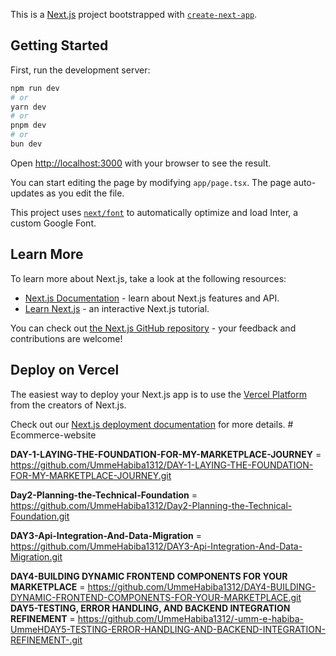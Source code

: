 This is a [Next.js](https://nextjs.org/) project bootstrapped with [`create-next-app`](https://github.com/vercel/next.js/tree/canary/packages/create-next-app).

## Getting Started

First, run the development server:

```bash
npm run dev
# or
yarn dev
# or
pnpm dev
# or
bun dev
```

Open [http://localhost:3000](http://localhost:3000) with your browser to see the result.

You can start editing the page by modifying `app/page.tsx`. The page auto-updates as you edit the file.

This project uses [`next/font`](https://nextjs.org/docs/basic-features/font-optimization) to automatically optimize and load Inter, a custom Google Font.

## Learn More

To learn more about Next.js, take a look at the following resources:

- [Next.js Documentation](https://nextjs.org/docs) - learn about Next.js features and API.
- [Learn Next.js](https://nextjs.org/learn) - an interactive Next.js tutorial.

You can check out [the Next.js GitHub repository](https://github.com/vercel/next.js/) - your feedback and contributions are welcome!

## Deploy on Vercel

The easiest way to deploy your Next.js app is to use the [Vercel Platform](https://vercel.com/new?utm_medium=default-template&filter=next.js&utm_source=create-next-app&utm_campaign=create-next-app-readme) from the creators of Next.js.

Check out our [Next.js deployment documentation](https://nextjs.org/docs/deployment) for more details.
#   E c o m m e r c e - w e b s i t e 
 

**DAY-1-LAYING-THE-FOUNDATION-FOR-MY-MARKETPLACE-JOURNEY** = https://github.com/UmmeHabiba1312/DAY-1-LAYING-THE-FOUNDATION-FOR-MY-MARKETPLACE-JOURNEY.git

**Day2-Planning-the-Technical-Foundation**  =  https://github.com/UmmeHabiba1312/Day2-Planning-the-Technical-Foundation.git

**DAY3-Api-Integration-And-Data-Migration**  =  https://github.com/UmmeHabiba1312/DAY3-Api-Integration-And-Data-Migration.git

**DAY4-BUILDING DYNAMIC FRONTEND COMPONENTS FOR YOUR MARKETPLACE** = https://github.com/UmmeHabiba1312/DAY4-BUILDING-DYNAMIC-FRONTEND-COMPONENTS-FOR-YOUR-MARKETPLACE.git
**DAY5-TESTING, ERROR HANDLING, AND BACKEND INTEGRATION REFINEMENT** = https://github.com/UmmeHabiba1312/-umm-e-habiba-UmmeHDAY5-TESTING-ERROR-HANDLING-AND-BACKEND-INTEGRATION-REFINEMENT-.git
 
